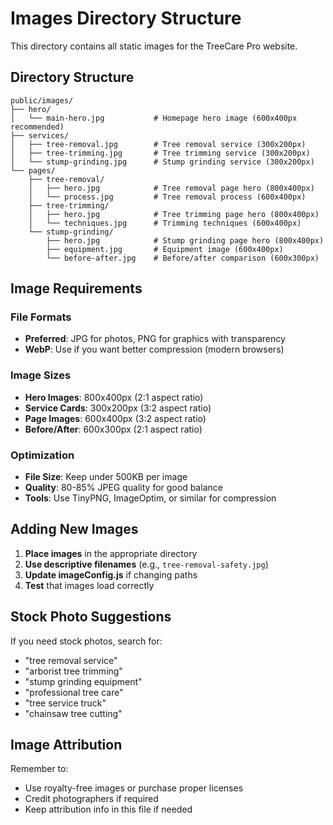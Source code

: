 # Images Directory Structure

This directory contains all static images for the TreeCare Pro website.

## Directory Structure

```
public/images/
├── hero/
│   └── main-hero.jpg           # Homepage hero image (600x400px recommended)
├── services/
│   ├── tree-removal.jpg        # Tree removal service (300x200px)
│   ├── tree-trimming.jpg       # Tree trimming service (300x200px)
│   └── stump-grinding.jpg      # Stump grinding service (300x200px)
└── pages/
    ├── tree-removal/
    │   ├── hero.jpg            # Tree removal page hero (800x400px)
    │   └── process.jpg         # Tree removal process (600x400px)
    ├── tree-trimming/
    │   ├── hero.jpg            # Tree trimming page hero (800x400px)
    │   └── techniques.jpg      # Trimming techniques (600x400px)
    └── stump-grinding/
        ├── hero.jpg            # Stump grinding page hero (800x400px)
        ├── equipment.jpg       # Equipment image (600x400px)
        └── before-after.jpg    # Before/after comparison (600x300px)
```

## Image Requirements

### File Formats
- **Preferred**: JPG for photos, PNG for graphics with transparency
- **WebP**: Use if you want better compression (modern browsers)

### Image Sizes
- **Hero Images**: 800x400px (2:1 aspect ratio)
- **Service Cards**: 300x200px (3:2 aspect ratio)
- **Page Images**: 600x400px (3:2 aspect ratio)
- **Before/After**: 600x300px (2:1 aspect ratio)

### Optimization
- **File Size**: Keep under 500KB per image
- **Quality**: 80-85% JPEG quality for good balance
- **Tools**: Use TinyPNG, ImageOptim, or similar for compression

## Adding New Images

1. **Place images** in the appropriate directory
2. **Use descriptive filenames** (e.g., `tree-removal-safety.jpg`)
3. **Update imageConfig.js** if changing paths
4. **Test** that images load correctly

## Stock Photo Suggestions

If you need stock photos, search for:
- "tree removal service"
- "arborist tree trimming"
- "stump grinding equipment"
- "professional tree care"
- "tree service truck"
- "chainsaw tree cutting"

## Image Attribution

Remember to:
- Use royalty-free images or purchase proper licenses
- Credit photographers if required
- Keep attribution info in this file if needed